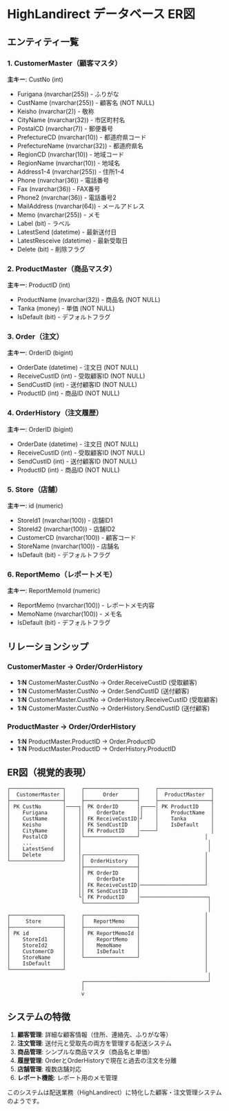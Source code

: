 # HighLandirect データベース ER図

## エンティティ一覧

### 1. CustomerMaster（顧客マスタ）
**主キー**: CustNo (int)
- Furigana (nvarchar(255)) - ふりがな
- CustName (nvarchar(255)) - 顧客名 (NOT NULL)
- Keisho (nvarchar(2)) - 敬称
- CityName (nvarchar(32)) - 市区町村名
- PostalCD (nvarchar(7)) - 郵便番号
- PrefectureCD (nvarchar(10)) - 都道府県コード
- PrefectureName (nvarchar(32)) - 都道府県名
- RegionCD (nvarchar(10)) - 地域コード
- RegionName (nvarchar(10)) - 地域名
- Address1-4 (nvarchar(255)) - 住所1-4
- Phone (nvarchar(36)) - 電話番号
- Fax (nvarchar(36)) - FAX番号
- Phone2 (nvarchar(36)) - 電話番号2
- MailAddress (nvarchar(64)) - メールアドレス
- Memo (nvarchar(255)) - メモ
- Label (bit) - ラベル
- LatestSend (datetime) - 最新送付日
- LatestResceive (datetime) - 最新受取日
- Delete (bit) - 削除フラグ

### 2. ProductMaster（商品マスタ）
**主キー**: ProductID (int)
- ProductName (nvarchar(32)) - 商品名 (NOT NULL)
- Tanka (money) - 単価 (NOT NULL)
- IsDefault (bit) - デフォルトフラグ

### 3. Order（注文）
**主キー**: OrderID (bigint)
- OrderDate (datetime) - 注文日 (NOT NULL)
- ReceiveCustID (int) - 受取顧客ID (NOT NULL)
- SendCustID (int) - 送付顧客ID (NOT NULL)
- ProductID (int) - 商品ID (NOT NULL)

### 4. OrderHistory（注文履歴）
**主キー**: OrderID (bigint)
- OrderDate (datetime) - 注文日 (NOT NULL)
- ReceiveCustID (int) - 受取顧客ID (NOT NULL)
- SendCustID (int) - 送付顧客ID (NOT NULL)
- ProductID (int) - 商品ID (NOT NULL)

### 5. Store（店舗）
**主キー**: id (numeric)
- StoreId1 (nvarchar(100)) - 店舗ID1
- StoreId2 (nvarchar(100)) - 店舗ID2
- CustomerCD (nvarchar(100)) - 顧客コード
- StoreName (nvarchar(100)) - 店舗名
- IsDefault (bit) - デフォルトフラグ

### 6. ReportMemo（レポートメモ）
**主キー**: ReportMemoId (numeric)
- ReportMemo (nvarchar(100)) - レポートメモ内容
- MemoName (nvarchar(100)) - メモ名
- IsDefault (bit) - デフォルトフラグ

## リレーションシップ

### CustomerMaster → Order/OrderHistory
- **1:N** CustomerMaster.CustNo → Order.ReceiveCustID (受取顧客)
- **1:N** CustomerMaster.CustNo → Order.SendCustID (送付顧客)
- **1:N** CustomerMaster.CustNo → OrderHistory.ReceiveCustID (受取顧客)
- **1:N** CustomerMaster.CustNo → OrderHistory.SendCustID (送付顧客)

### ProductMaster → Order/OrderHistory
- **1:N** ProductMaster.ProductID → Order.ProductID
- **1:N** ProductMaster.ProductID → OrderHistory.ProductID

## ER図（視覚的表現）

```
┌─────────────────┐     ┌─────────────────┐     ┌─────────────────┐
│  CustomerMaster │     │      Order      │     │  ProductMaster  │
├─────────────────┤     ├─────────────────┤     ├─────────────────┤
│ PK CustNo       │────┐│ PK OrderID      │┌────│ PK ProductID    │
│    Furigana     │    ││    OrderDate    ││    │    ProductName  │
│    CustName     │    ││ FK ReceiveCustID│┘    │    Tanka        │
│    Keisho       │    ││ FK SendCustID   │     │    IsDefault    │
│    CityName     │    ││ FK ProductID    │─────┘                 │
│    PostalCD     │    │└─────────────────┘                     │
│    ...          │    │                                         │
│    LatestSend   │    │                                         │
│    Delete       │    │┌─────────────────┐                     │
└─────────────────┘    ││  OrderHistory   │                     │
                       │├─────────────────┤                     │
                       ││ PK OrderID      │                     │
                       ││    OrderDate    │                     │
                       ││ FK ReceiveCustID│─────────────────────┘
                       ││ FK SendCustID   │
                       └│ FK ProductID    │──────────────────────┐
                        └─────────────────┘                      │
                                                                 │
┌─────────────────┐     ┌─────────────────┐                     │
│     Store       │     │   ReportMemo    │                     │
├─────────────────┤     ├─────────────────┤                     │
│ PK id           │     │ PK ReportMemoId │                     │
│    StoreId1     │     │    ReportMemo   │                     │
│    StoreId2     │     │    MemoName     │                     │
│    CustomerCD   │     │    IsDefault    │                     │
│    StoreName    │     └─────────────────┘                     │
│    IsDefault    │                                             │
└─────────────────┘                                             │
                                                                 │
                        ┌────────────────────────────────────────┘
                        │
                        v
```

## システムの特徴

1. **顧客管理**: 詳細な顧客情報（住所、連絡先、ふりがな等）
2. **注文管理**: 送付元と受取先の両方を管理する配送システム
3. **商品管理**: シンプルな商品マスタ（商品名と単価）
4. **履歴管理**: OrderとOrderHistoryで現在と過去の注文を分離
5. **店舗管理**: 複数店舗対応
6. **レポート機能**: レポート用のメモ管理

このシステムは配送業務（HighLandirect）に特化した顧客・注文管理システムのようです。